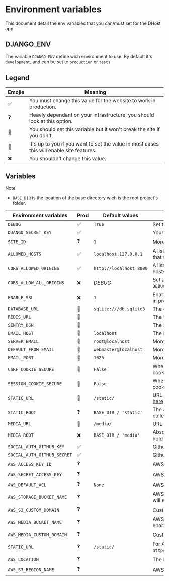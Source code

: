 # Environment variables

This document detail the env variables that you can/must set for the DHost app.

## DJANGO_ENV

The variable `DJANGO_ENV` define wich environment to use. By default it's `development`, and can be set to `production` or `tests`.

## Legend

| Emojie | Meaning                                                                                   |
| ------ | ----------------------------------------------------------------------------------------- |
| ✅     | You must change this value for the website to work in production.                         |
| ❓     | Heavly dependant on your infrastructure, you should look at this option.                  |
| 🍪     | You should set this variable but it won't break the site if you don't.                    |
| 🤷     | It's up to you if you want to set the value in most cases this will enable site features. |
| ❌     | You shouldn't change this value.                                                          |

## Variables

Note:

* `BASE_DIR` is the location of the base directory wich is the root project's folder.

| Environment variables       | Prod | Default values          | Descriptions                                                                                                                                                                |
| --------------------------- | ---- | ----------------------- | --------------------------------------------------------------------------------------------------------------------------------------------------------------------------- |
| `DEBUG`                     | ✅   | `True`                  | Set to `False` for production, more infos [here](https://docs.djangoproject.com/en/3.1/ref/settings/#debug).                                                                |
| `DJANGO_SECRET_KEY`         | ✅   |                         | Your website secret key, more infos [here](https://docs.djangoproject.com/en/3.1/ref/settings/#secret-key).                                                                 |
| `SITE_ID`                   | ❓   | `1`                     | More infos [here](https://docs.djangoproject.com/en/3.1/ref/settings/#site-id).                                                                                             |
| `ALLOWED_HOSTS`             | ✅   | `localhost,127.0.0.1`   | A list of strings representing the host/domain names that this Django site can serve. More infos [here](https://docs.djangoproject.com/en/3.1/ref/settings/#allowed-hosts). |
| `CORS_ALLOWED_ORIGINS`      | ✅   | `http://localhost:8000` | A list of strings representing the CORS allowed hosts. More infos [here](https://github.com/adamchainz/django-cors-headers).                                                |
| `CORS_ALLOW_ALL_ORIGINS`    | ❌   | _DEBUG_                 | Set allowed hosts to `*`, by default it take the value of `DEBUG`.                                                                                                          |
| `ENABLE_SSL`                | ❌   | `1`                     | Enable all SSL (redirect, cookie), enabled by default in production only.                                                                                                   |
| `DATABASE_URL`              | 🍪   | `sqlite:///db.sqlite3`  | The database URL, more infos [here](https://github.com/jacobian/dj-database-url#url-schema).                                                                                |
| `REDIS_URL`                 | 🍪   |                         | The URL to the Redis server.                                                                                                                                                |
| `SENTRY_DSN`                | 🍪   |                         | The Sentry DSN URL, more infos [here](https://sentry.io/welcome/).                                                                                                          |
| `EMAIL_HOST`                | 🍪   | `localhost`             | The host to use for sending email. More infos [here](https://docs.djangoproject.com/en/3.1/ref/settings/#email-host).                                                       |
| `SERVER_EMAIL`              | 🍪   | `root@localhost`        | More infos [here](https://docs.djangoproject.com/en/3.1/ref/settings/#server-email).                                                                                        |
| `DEFAULT_FROM_EMAIL`        | 🍪   | `webmaster@localhost`   | More infos [here](https://docs.djangoproject.com/en/3.1/ref/settings/#default-from-email).                                                                                  |
| `EMAIL_PORT`                | 🍪   | `1025`                  | More infos [here](https://docs.djangoproject.com/en/3.1/ref/settings/#email-port).                                                                                          |
| `CSRF_COOKIE_SECURE`        | 🍪   | `False`                 | Whether to use a secure cookie for the CSRF cookie. More infos [here](https://docs.djangoproject.com/en/3.1/ref/settings/#csrf-cookie-secure).                              |
| `SESSION_COOKIE_SECURE`     | 🍪   | `False`                 | Whether to use a secure cookie for the session cookie. More infos [here](https://docs.djangoproject.com/en/3.1/ref/settings/#session-cookie-secure).                        |
| `STATIC_URL`                | 🍪   | `/static/`              | URL to use when referring to static files. More infos [here](https://docs.djangoproject.com/en/3.1/ref/settings/#static-url).                                               |
| `STATIC_ROOT`               | ❓   | `BASE_DIR / 'static'`   | The absolute path to the directory where collectstatic will collect static files. More infos [here](https://docs.djangoproject.com/en/3.1/ref/settings/#static-root).       |
| `MEDIA_URL`                 | 🍪   | `/media/`               | URL that handles the media served. More infos [here](https://docs.djangoproject.com/en/3.1/ref/settings/#media-url).                                                        |
| `MEDIA_ROOT`                | ❌   | `BASE_DIR / 'media'`    | Absolute filesystem path to the directory that will hold user-uploaded files. More infos [here](https://docs.djangoproject.com/en/3.1/ref/settings/#media-root).            |
| `SOCIAL_AUTH_GITHUB_KEY`    | ✅   |                         | Github OAuth2 client ID.                                                                                                                                                    |
| `SOCIAL_AUTH_GITHUB_SECRET` | ✅   |                         | Github OAuth2 client secret.                                                                                                                                                |
| `AWS_ACCESS_KEY_ID`         | ❓   |                         | AWS access key more infos [here](https://django-storages.readthedocs.io/en/latest/backends/amazon-S3.html).                                                                 |
| `AWS_SECRET_ACCESS_KEY`     | ❓   |                         | AWS secret key.                                                                                                                                                             |
| `AWS_DEFAULT_ACL`           | ❓   | `None`                  | AWS ACL.                                                                                                                                                                    |
| `AWS_STORAGE_BUCKET_NAME`   | ❓   |                         | AWS bucket name, giving a storage bucket name will enable storage of staticfiles.                                                                                           |
| `AWS_S3_CUSTOM_DOMAIN`      | ❓   |                         | Custom domain for static bucket.                                                                                                                                            |
| `AWS_MEDIA_BUCKET_NAME`     | ❓   |                         | AWS bucket name, giving a media bucket name will enable storage of media files.                                                                                             |
| `AWS_MEDIA_CUSTOM_DOMAIN`   | ❓   |                         | Custom domain for media bucket.                                                                                                                                             |
| `STATIC_URL`                | ❓   | `/static/`              | For AWS: `https://<bucket_name>.s3.amazonaws.com/<static>/`.                                                                                                                |
| `AWS_LOCATION`              | ❓   |                         | The base path inside you S3 bucket.                                                                                                                                         |
| `AWS_S3_REGION_NAME`        | ❓   |                         | AWS region name.                                                                                                                                                            |
